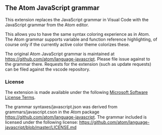 ## The Atom JavaScript grammar 

This extension replaces the JavaScript grammar in Visual Code with the JavaScript grammar from the Atom editor. 

This allows you to have the same syntax coloring experience as in Atom. The Atom grammar supports
variable and function reference highlighting, of course only if the currently active color theme colorizes these.

The original Atom JavaScript grammar is maintained at https://github.com/atom/language-javascript. Please file issue against to the grammar
there.
Requests for the extension (such as update requests) can be filed against the vscode repository.

### License
The extension is made available under the following [Microsoft Software License Terms](LICENSE.txt).

The grammar syntaxes/javascript.json was derived from grammars/javascript.cson in the 
Atom package https://github.com/atom/language-javascript.
The grammar included is licensed under the following license: https://github.com/atom/language-javascript/blob/master/LICENSE.md
